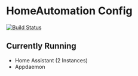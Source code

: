 # HomeAutomation Config

[![Build Status](https://travis-ci.org/eliseomartelli/HA-CONFIG.svg?branch=master)](https://travis-ci.org/eliseomartelli/HA-CONFIG)

## Currently Running
- Home Assistant (2 Instances)
- Appdaemon
